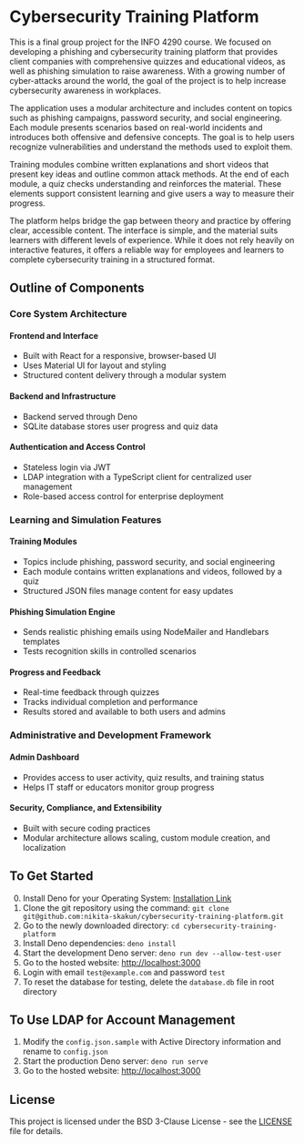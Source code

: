 # Cybersecurity Training Platform

This is a final group project for the INFO 4290 course. We focused on developing a phishing and cybersecurity training platform that provides client companies with comprehensive quizzes and educational videos, as well as phishing simulation to raise awareness. With a growing number of cyber-attacks around the world, the goal of the project is to help increase cybersecurity awareness in workplaces.

The application uses a modular architecture and includes content on topics such as phishing campaigns, password security, and social engineering. Each module presents scenarios based on real-world incidents and introduces both offensive and defensive concepts. The goal is to help users recognize vulnerabilities and understand the methods used to exploit them.

Training modules combine written explanations and short videos that present key ideas and outline common attack methods. At the end of each module, a quiz checks understanding and reinforces the material. These elements support consistent learning and give users a way to measure their progress.

The platform helps bridge the gap between theory and practice by offering clear, accessible content. The interface is simple, and the material suits learners with different levels of experience. While it does not rely heavily on interactive features, it offers a reliable way for employees and learners to complete cybersecurity training in a structured format.

## Outline of Components

### Core System Architecture

#### Frontend and Interface

- Built with React for a responsive, browser-based UI
- Uses Material UI for layout and styling
- Structured content delivery through a modular system

#### Backend and Infrastructure

- Backend served through Deno
- SQLite database stores user progress and quiz data

#### Authentication and Access Control

- Stateless login via JWT
- LDAP integration with a TypeScript client for centralized user management
- Role-based access control for enterprise deployment

### Learning and Simulation Features

#### Training Modules

- Topics include phishing, password security, and social engineering
- Each module contains written explanations and videos, followed by a quiz
- Structured JSON files manage content for easy updates

#### Phishing Simulation Engine

- Sends realistic phishing emails using NodeMailer and Handlebars templates
- Tests recognition skills in controlled scenarios

#### Progress and Feedback

- Real-time feedback through quizzes
- Tracks individual completion and performance
- Results stored and available to both users and admins

### Administrative and Development Framework

#### Admin Dashboard

- Provides access to user activity, quiz results, and training status
- Helps IT staff or educators monitor group progress

#### Security, Compliance, and Extensibility

- Built with secure coding practices
- Modular architecture allows scaling, custom module creation, and localization

## To Get Started

0. Install Deno for your Operating System: [Installation Link](https://docs.deno.com/runtime/getting_started/installation/)
1. Clone the git repository using the command: `git clone git@github.com:nikita-skakun/cybersecurity-training-platform.git`
2. Go to the newly downloaded directory: `cd cybersecurity-training-platform`
3. Install Deno dependencies: `deno install`
4. Start the development Deno server: `deno run dev --allow-test-user`
5. Go to the hosted website: <http://localhost:3000>
6. Login with email `test@example.com` and password `test`
7. To reset the database for testing, delete the `database.db` file in root directory

## To Use LDAP for Account Management

1. Modify the `config.json.sample` with Active Directory information and rename to `config.json`
2. Start the production Deno server: `deno run serve`
3. Go to the hosted website: <http://localhost:3000>

## License

This project is licensed under the BSD 3-Clause License - see the [LICENSE](LICENSE) file for details.
